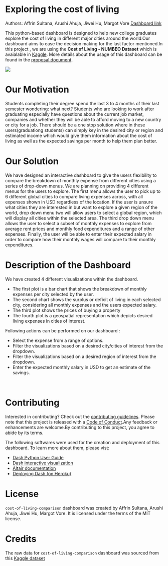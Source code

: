 # Exploring the cost of living
Authors: Affrin Sultana, Arushi Ahuja, Jiwei Hu, Margot Vore
[Dashboard link](https://cost-of-living-comparison.herokuapp.com/)
<br>

This python-based dashboard is designed to help new college graduates explore the cost of living in different major cities around the world.Our dashboard aims to ease the decision making for the last factor mentioned.In this project , we are using the **Cost of Living - NUMBEO Dataset** which is avaialable in [Kaggle](https://www.kaggle.com/joeypp/cost-of-living-numbeo-dataset).
More details about the usage of this dashboard can be found in the [proposal document](https://github.com/UBC-MDS/Cost_of_living_py/blob/main/Proposal.md).

![](img/demo.gif)

# Our Motivation
Students completing their degree spend the last 3 to 4 months of their last semester wondering: what next? Students who are looking to work after graduating especially have questions about the current job market, companies and whether they will be able to afford moving to a new country or city for a job. There should be a one stop solution where in these users(graduationg students) can simply key in the desired city or region and estimated income which would give them information about the cost of living as well as the expected savings per month to help them plan better.

# Our Solution
 We have designed an interactive dashboard to give the users flexibility to compare the breakdown of monthly expense from different cities using a series of drop-down menus. We are planning on providing 4 different menus for the users to explore. The first menu allows the user to pick up to 6 different global cities to compare living expenses across, with all expenses shown in USD regardless of the location. If the user is unsure what cities they are interested in but want to explore a given region of the world, drop down menu two will allow users to select a global region, which will display all cities within the selected area. The third drop down menu allows the user to select a subset of monthly expenses to explore from average rent prices and monthly food expenditures and a range of other expenses. Finally, the user will be able to enter their expected salary in order to compare how their monthly wages will compare to their monthly expenditures.

# Description of the Dashboard

We have created 4 different visualizations within the dashboard. 
* The first plot is a bar chart that shows the breakdown of monthly expenses per city selected by the user. 
* The second chart shows the surplus or deficit of living in each selected city, considering all monthly expenses and the users expected salary.
*  The third plot shows the prices of buying a property 
*  The fourth plot is a geospatial representation which depicts desired living expenses in cities of interest.

Following actions can be performed on our dashboard :

* Select the expense from a range of options.
* Filter the visualizations based on a desired city/cities of interest from the dropdown.
* Filter the visualizations based on a desired region of interest from the dropdown.
* Enter the expected monthly salary in USD to get an estimate of the savings.
<br>

# Contributing
Interested in contributing? Check out the [contributing guidelines](https://github.com/UBC-MDS/Cost_of_living_py/blob/main/CONTRIBUTING.md). Please note that this project is released with a [Code of Conduct](https://github.com/UBC-MDS/Cost_of_living_py/blob/main/CODE_OF_CONDUCT.md).Any feedback or enhancements are welcome.By contributing to this project, you agree to abide by its terms.

The following softwares were used for the creation and deployment of this dashboard. To learn more about them, please vist:

* [Dash Python User Guide](https://dash.plotly.com/)
* [Dash interactive visualization](https://dash.plotly.com/interactive-graphing)
* [Altair documentation](https://altair-viz.github.io/index.html)
* [Deploying Dash (on Heroku)](https://dash.plotly.com/deployment)


# License
`cost-of-living-comparison` dashboard was created by Affrin Sultana, Arushi Ahuja, Jiwei Hu, Margot Vore. It is licensed under the terms of the MIT license.

#  Credits
The raw data for `cost-of-living-comparison` dashboard was sourced from this [Kaggle dataset](https://www.kaggle.com/joeypp/cost-of-living-numbeo-dataset)
